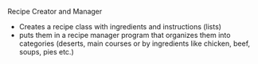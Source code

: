 Recipe Creator and Manager 

- Creates a recipe class with ingredients and instructions (lists)
- puts them in a recipe manager program that organizes them into categories 
(deserts, main courses or by ingredients like chicken, beef, soups, pies etc.)


